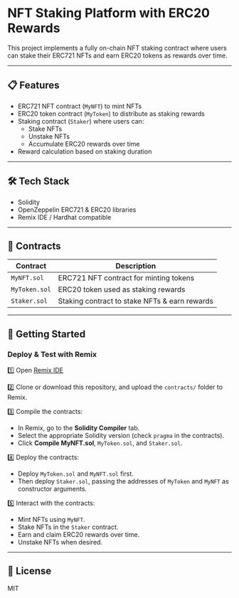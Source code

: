 # NFT Staking Platform with ERC20 Rewards

This project implements a fully on-chain NFT staking contract where users can stake their ERC721 NFTs and earn ERC20 tokens as rewards over time.

---

## 📋 Features

- ERC721 NFT contract (`MyNFT`) to mint NFTs
- ERC20 token contract (`MyToken`) to distribute as staking rewards
- Staking contract (`Staker`) where users can:
  - Stake NFTs
  - Unstake NFTs
  - Accumulate ERC20 rewards over time
- Reward calculation based on staking duration

---

## 🛠️ Tech Stack

- Solidity
- OpenZeppelin ERC721 & ERC20 libraries
- Remix IDE / Hardhat compatible

---

## 📄 Contracts

| Contract       | Description                            |
|----------------|----------------------------------------|
| `MyNFT.sol`    | ERC721 NFT contract for minting tokens |
| `MyToken.sol`  | ERC20 token used as staking rewards    |
| `Staker.sol`   | Staking contract to stake NFTs & earn rewards |

---

## 🚀 Getting Started

### Deploy & Test with Remix

1️⃣ Open [Remix IDE](https://remix.ethereum.org/)

2️⃣ Clone or download this repository, and upload the `contracts/` folder to Remix.

3️⃣ Compile the contracts:
- In Remix, go to the **Solidity Compiler** tab.
- Select the appropriate Solidity version (check `pragma` in the contracts).
- Click **Compile MyNFT.sol**, `MyToken.sol`, and `Staker.sol`.

4️⃣ Deploy the contracts:
- Deploy `MyToken.sol` and `MyNFT.sol` first.
- Then deploy `Staker.sol`, passing the addresses of `MyToken` and `MyNFT` as constructor arguments.

5️⃣ Interact with the contracts:
- Mint NFTs using `MyNFT`.
- Stake NFTs in the `Staker` contract.
- Earn and claim ERC20 rewards over time.
- Unstake NFTs when desired.

---

## 📜 License

MIT
